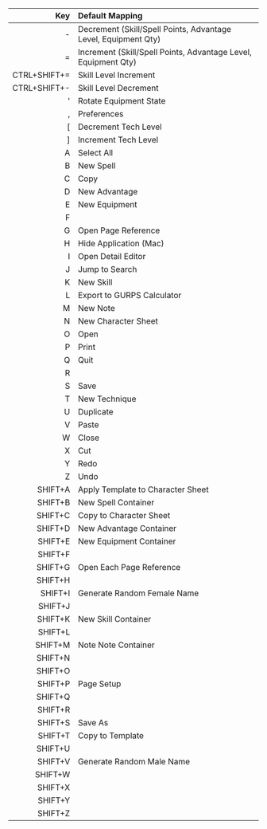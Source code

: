 
| Key | Default Mapping |
| ---: | :--- |
| - | Decrement (Skill/Spell Points, Advantage Level, Equipment Qty) |
| = | Increment (Skill/Spell Points, Advantage Level, Equipment Qty) |
| CTRL+SHIFT+= | Skill Level Increment |
| CTRL+SHIFT+- | Skill Level Decrement |
| ' | Rotate Equipment State |
| , | Preferences |
| [ | Decrement Tech Level |
| ] | Increment Tech Level |
| A | Select All |
| B | New Spell |
| C | Copy |
| D | New Advantage |
| E | New Equipment |
| F | |
| G | Open Page Reference |
| H | Hide Application (Mac) |
| I | Open Detail Editor |
| J | Jump to Search |
| K | New Skill |
| L | Export to GURPS Calculator |
| M | New Note |
| N | New Character Sheet |
| O | Open |
| P | Print |
| Q | Quit |
| R | |
| S | Save |
| T | New Technique |
| U | Duplicate |
| V | Paste |
| W | Close |
| X | Cut |
| Y | Redo |
| Z | Undo |
| SHIFT+A | Apply Template to Character Sheet |
| SHIFT+B | New Spell Container |
| SHIFT+C | Copy to Character Sheet |
| SHIFT+D | New Advantage Container |
| SHIFT+E | New Equipment Container |
| SHIFT+F | |
| SHIFT+G | Open Each Page Reference |
| SHIFT+H | |
| SHIFT+I | Generate Random Female Name |
| SHIFT+J | |
| SHIFT+K | New Skill Container |
| SHIFT+L | |
| SHIFT+M | Note Note Container |
| SHIFT+N | |
| SHIFT+O | |
| SHIFT+P | Page Setup |
| SHIFT+Q | |
| SHIFT+R | |
| SHIFT+S | Save As |
| SHIFT+T | Copy to Template |
| SHIFT+U | |
| SHIFT+V | Generate Random Male Name |
| SHIFT+W | |
| SHIFT+X | |
| SHIFT+Y | |
| SHIFT+Z | |
